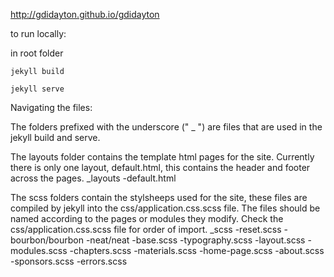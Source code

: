 http://gdidayton.github.io/gdidayton


to run locally:

in root folder

```
jekyll build
```
```
jekyll serve
```

Navigating the files:

The folders prefixed with the underscore (" _ ") are files that are used in the jekyll build and serve.

The layouts folder contains the template html pages for the site. Currently there is only one layout, default.html, this contains the header and footer across the pages.
_layouts
  -default.html

The scss folders contain the stylsheeps used for the site, these files are compiled by jekyll into the css/application.css.scss file. The files should be named according to the pages or modules they modify.
Check the css/application.css.scss file for order of import.
_scss
   -reset.scss
   -bourbon/bourbon
   -neat/neat
   -base.scss
   -typography.scss
   -layout.scss
   -modules.scss
   -chapters.scss
   -materials.scss
   -home-page.scss
   -about.scss
   -sponsors.scss
   -errors.scss
